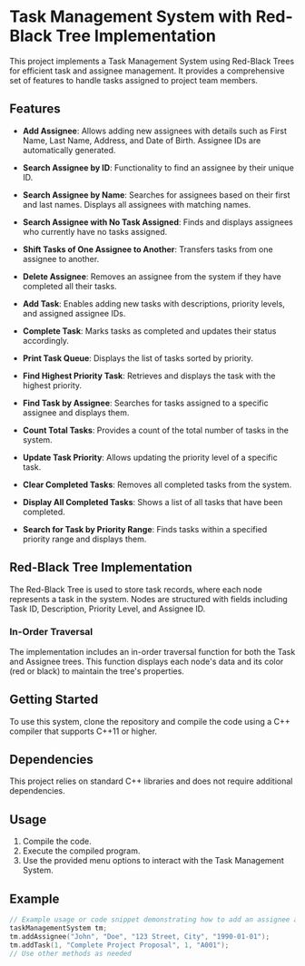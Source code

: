# Task Management System with Red-Black Tree Implementation

This project implements a Task Management System using Red-Black Trees for efficient task and assignee management. It provides a comprehensive set of features to handle tasks assigned to project team members.

## Features

- **Add Assignee**: Allows adding new assignees with details such as First Name, Last Name, Address, and Date of Birth. Assignee IDs are automatically generated.
  
- **Search Assignee by ID**: Functionality to find an assignee by their unique ID.
  
- **Search Assignee by Name**: Searches for assignees based on their first and last names. Displays all assignees with matching names.
  
- **Search Assignee with No Task Assigned**: Finds and displays assignees who currently have no tasks assigned.
  
- **Shift Tasks of One Assignee to Another**: Transfers tasks from one assignee to another.
  
- **Delete Assignee**: Removes an assignee from the system if they have completed all their tasks.
  
- **Add Task**: Enables adding new tasks with descriptions, priority levels, and assigned assignee IDs.
  
- **Complete Task**: Marks tasks as completed and updates their status accordingly.
  
- **Print Task Queue**: Displays the list of tasks sorted by priority.
  
- **Find Highest Priority Task**: Retrieves and displays the task with the highest priority.
  
- **Find Task by Assignee**: Searches for tasks assigned to a specific assignee and displays them.
  
- **Count Total Tasks**: Provides a count of the total number of tasks in the system.
  
- **Update Task Priority**: Allows updating the priority level of a specific task.
  
- **Clear Completed Tasks**: Removes all completed tasks from the system.
  
- **Display All Completed Tasks**: Shows a list of all tasks that have been completed.
  
- **Search for Task by Priority Range**: Finds tasks within a specified priority range and displays them.

## Red-Black Tree Implementation

The Red-Black Tree is used to store task records, where each node represents a task in the system. Nodes are structured with fields including Task ID, Description, Priority Level, and Assignee ID.

### In-Order Traversal

The implementation includes an in-order traversal function for both the Task and Assignee trees. This function displays each node's data and its color (red or black) to maintain the tree's properties.

## Getting Started

To use this system, clone the repository and compile the code using a C++ compiler that supports C++11 or higher.

## Dependencies

This project relies on standard C++ libraries and does not require additional dependencies.

## Usage

1. Compile the code.
2. Execute the compiled program.
3. Use the provided menu options to interact with the Task Management System.

## Example

```cpp
// Example usage or code snippet demonstrating how to add an assignee and tasks
taskManagementSystem tm;
tm.addAssignee("John", "Doe", "123 Street, City", "1990-01-01");
tm.addTask(1, "Complete Project Proposal", 1, "A001");
// Use other methods as needed
